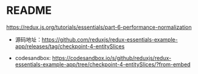 # README

https://redux.js.org/tutorials/essentials/part-6-performance-normalization

- 源码地址：https://github.com/reduxjs/redux-essentials-example-app/releases/tag/checkpoint-4-entitySlices

- codesandbox: https://codesandbox.io/s/github/reduxjs/redux-essentials-example-app/tree/checkpoint-4-entitySlices/?from-embed

